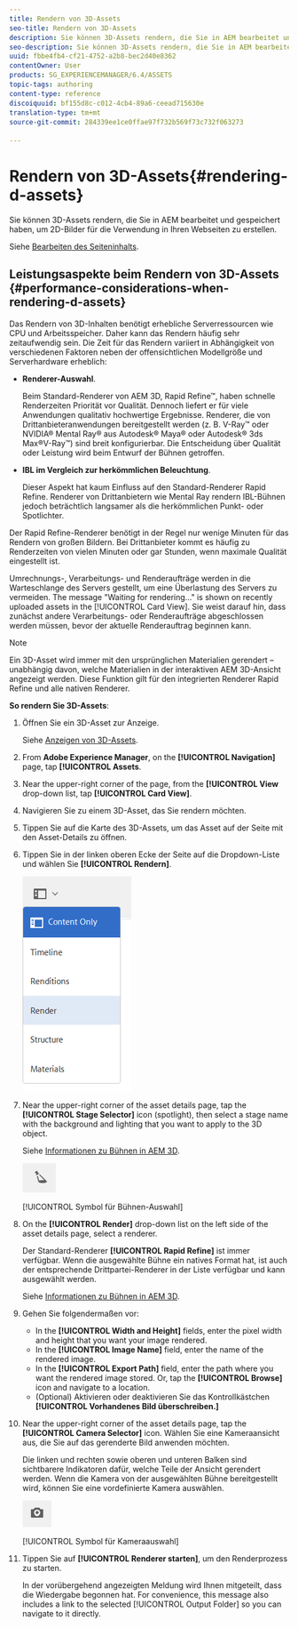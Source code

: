 ```yaml
---
title: Rendern von 3D-Assets
seo-title: Rendern von 3D-Assets
description: Sie können 3D-Assets rendern, die Sie in AEM bearbeitet und gespeichert haben, um 2D-Bilder für die Verwendung in Ihren Webseiten zu erstellen.
seo-description: Sie können 3D-Assets rendern, die Sie in AEM bearbeitet und gespeichert haben, um 2D-Bilder für die Verwendung in Ihren Webseiten zu erstellen.
uuid: fbbe4fb4-cf21-4752-a2b8-bec2d40e8362
contentOwner: User
products: SG_EXPERIENCEMANAGER/6.4/ASSETS
topic-tags: authoring
content-type: reference
discoiquuid: bf155d8c-c012-4cb4-89a6-ceead715630e
translation-type: tm+mt
source-git-commit: 284339ee1ce0ffae97f732b569f73c732f063273

---
```



# Rendern von 3D-Assets{#rendering-d-assets}

Sie können 3D-Assets rendern, die Sie in AEM bearbeitet und gespeichert haben, um 2D-Bilder für die Verwendung in Ihren Webseiten zu erstellen.

Siehe [Bearbeiten des Seiteninhalts](/help/sites-authoring/qg-page-authoring.md#editing-your-page-content).

## Leistungsaspekte beim Rendern von 3D-Assets {#performance-considerations-when-rendering-d-assets}

Das Rendern von 3D-Inhalten benötigt erhebliche Serverressourcen wie CPU und Arbeitsspeicher. Daher kann das Rendern häufig sehr zeitaufwendig sein. Die Zeit für das Rendern variiert in Abhängigkeit von verschiedenen Faktoren neben der offensichtlichen Modellgröße und Serverhardware erheblich:

* **Renderer-Auswahl**.

   Beim Standard-Renderer von AEM 3D, Rapid Refine™, haben schnelle Renderzeiten Priorität vor Qualität. Dennoch liefert er für viele Anwendungen qualitativ hochwertige Ergebnisse. Renderer, die von Drittanbieteranwendungen bereitgestellt werden (z. B. V-Ray™ oder NVIDIA® Mental Ray® aus Autodesk® Maya® oder Autodesk® 3ds Max®V-Ray™) sind breit konfigurierbar. Die Entscheidung über Qualität oder Leistung wird beim Entwurf der Bühnen getroffen.

* **IBL im Vergleich zur herkömmlichen Beleuchtung**.

   Dieser Aspekt hat kaum Einfluss auf den Standard-Renderer Rapid Refine. Renderer von Drittanbietern wie Mental Ray rendern IBL-Bühnen jedoch beträchtlich langsamer als die herkömmlichen Punkt- oder Spotlichter.

Der Rapid Refine-Renderer benötigt in der Regel nur wenige Minuten für das Rendern von großen Bildern. Bei Drittanbieter kommt es häufig zu Renderzeiten von vielen Minuten oder gar Stunden, wenn maximale Qualität eingestellt ist.

Umrechnungs-, Verarbeitungs- und Renderaufträge werden in die Warteschlange des Servers gestellt, um eine Überlastung des Servers zu vermeiden. The message &quot;Waiting for rendering...&quot; is shown on recently uploaded assets in the [!UICONTROL Card View]. Sie weist darauf hin, dass zunächst andere Verarbeitungs- oder Renderaufträge abgeschlossen werden müssen, bevor der aktuelle Renderauftrag beginnen kann.

>[!NOTE]
>
>Ein 3D-Asset wird immer mit den ursprünglichen Materialien gerendert – unabhängig davon, welche Materialien in der interaktiven AEM 3D-Ansicht angezeigt werden. Diese Funktion gilt für den integrierten Renderer Rapid Refine und alle nativen Renderer.

**So rendern Sie 3D-Assets**:

1. Öffnen Sie ein 3D-Asset zur Anzeige.

   Siehe [Anzeigen von 3D-Assets](/help/sites-classic-ui-authoring/classicui-view-3d-assets.md).

1. From **Adobe Experience Manager**, on the **[!UICONTROL Navigation]** page, tap **[!UICONTROL Assets**.
1. Near the upper-right corner of the page, from the **[!UICONTROL View** drop-down list, tap **[!UICONTROL Card View]**.
1. Navigieren Sie zu einem 3D-Asset, das Sie rendern möchten.

1. Tippen Sie auf die Karte des 3D-Assets, um das Asset auf der Seite mit den Asset-Details zu öffnen.
1. Tippen Sie in der linken oberen Ecke der Seite auf die Dropdown-Liste und wählen Sie **[!UICONTROL Rendern]**.

   ![chlimage_1-13](assets/chlimage_1-13.png)

1. Near the upper-right corner of the asset details page, tap the **[!UICONTROL Stage Selector]** icon (spotlight), then select a stage name with the background and lighting that you want to apply to the 3D object.

   Siehe [Informationen zu Bühnen in AEM 3D](/help/sites-classic-ui-authoring/classicui-stages-aem3d.md).

   ![chlimage_1-14](assets/chlimage_1-14.png)

   [!UICONTROL Symbol für Bühnen-Auswahl]

1. On the **[!UICONTROL Render]** drop-down list on the left side of the asset details page, select a renderer.

   Der Standard-Renderer **[!UICONTROL Rapid Refine]** ist immer verfügbar. Wenn die ausgewählte Bühne ein natives Format hat, ist auch der entsprechende Drittpartei-Renderer in der Liste verfügbar und kann ausgewählt werden.

   Siehe [Informationen zu Bühnen in AEM 3D](/help/sites-classic-ui-authoring/classicui-stages-aem3d.md).

1. Gehen Sie folgendermaßen vor:

   * In the **[!UICONTROL Width and Height]** fields, enter the pixel width and height that you want your image rendered.
   * In the **[!UICONTROL Image Name]** field, enter the name of the rendered image.
   * In the **[!UICONTROL Export Path]** field, enter the path where you want the rendered image stored. Or, tap the **[!UICONTROL Browse]** icon and navigate to a location.
   * (Optional) Aktivieren oder deaktivieren Sie das Kontrollkästchen **[!UICONTROL Vorhandenes Bild überschreiben.]**

1. Near the upper-right corner of the asset details page, tap the **[!UICONTROL Camera Selector]** icon. Wählen Sie eine Kameraansicht aus, die Sie auf das gerenderte Bild anwenden möchten.

   Die linken und rechten sowie oberen und unteren Balken sind sichtbarere Indikatoren dafür, welche Teile der Ansicht gerendert werden. Wenn die Kamera von der ausgewählten Bühne bereitgestellt wird, können Sie eine vordefinierte Kamera auswählen. 

   ![chlimage_1-15](assets/chlimage_1-15.png)

   [!UICONTROL Symbol für Kameraauswahl]

1. Tippen Sie auf **[!UICONTROL Renderer starten]**, um den Renderprozess zu starten.

   In der vorübergehend angezeigten Meldung wird Ihnen mitgeteilt, dass die Wiedergabe begonnen hat. For convenience, this message also includes a link to the selected [!UICONTROL Output Folder] so you can navigate to it directly.

